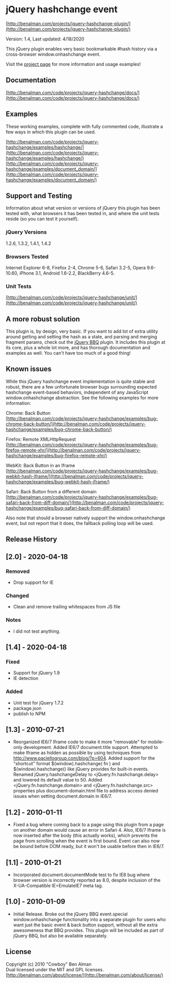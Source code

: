 # jQuery hashchange event #
[http://benalman.com/projects/jquery-hashchange-plugin/](http://benalman.com/projects/jquery-hashchange-plugin/)

Version: 1.4, Last updated: 4/18/2020

This jQuery plugin enables very basic bookmarkable #hash history via a cross-browser window.onhashchange event.

Visit the [project page](http://benalman.com/projects/jquery-hashchange-plugin/) for more information and usage examples!


## Documentation ##
[http://benalman.com/code/projects/jquery-hashchange/docs/](http://benalman.com/code/projects/jquery-hashchange/docs/)


## Examples ##
These working examples, complete with fully commented code, illustrate a few
ways in which this plugin can be used.

[http://benalman.com/code/projects/jquery-hashchange/examples/hashchange/](http://benalman.com/code/projects/jquery-hashchange/examples/hashchange/)  
[http://benalman.com/code/projects/jquery-hashchange/examples/document_domain/](http://benalman.com/code/projects/jquery-hashchange/examples/document_domain/)

## Support and Testing ##
Information about what version or versions of jQuery this plugin has been
tested with, what browsers it has been tested in, and where the unit tests
reside (so you can test it yourself).

### jQuery Versions ###
1.2.6, 1.3.2, 1.4.1, 1.4.2

### Browsers Tested ###
Internet Explorer 6-8, Firefox 2-4, Chrome 5-6, Safari 3.2-5, Opera 9.6-10.60, iPhone 3.1, Android 1.6-2.2, BlackBerry 4.6-5.

### Unit Tests ###
[http://benalman.com/code/projects/jquery-hashchange/unit/](http://benalman.com/code/projects/jquery-hashchange/unit/)


## A more robust solution ##

This plugin is, by design, very basic. If you want to add lot of extra utility around getting and setting the hash as a state, and parsing and merging fragment params, check out the [jQuery BBQ](http://benalman.com/projects/jquery-bbq-plugin/) plugin. It includes this plugin at its core, plus a whole lot more, and has thorough documentation and examples as well. You can't have too much of a good thing!


## Known issues ##

While this jQuery hashchange event implementation is quite stable and robust, there are a few unfortunate browser bugs surrounding expected hashchange event-based behaviors, independent of any JavaScript window.onhashchange abstraction. See the following examples for more information:

Chrome: Back Button  
[http://benalman.com/code/projects/jquery-hashchange/examples/bug-chrome-back-button/](http://benalman.com/code/projects/jquery-hashchange/examples/bug-chrome-back-button/)

Firefox: Remote XMLHttpRequest  
[http://benalman.com/code/projects/jquery-hashchange/examples/bug-firefox-remote-xhr/](http://benalman.com/code/projects/jquery-hashchange/examples/bug-firefox-remote-xhr/)

WebKit: Back Button in an Iframe  
[http://benalman.com/code/projects/jquery-hashchange/examples/bug-webkit-hash-iframe/](http://benalman.com/code/projects/jquery-hashchange/examples/bug-webkit-hash-iframe/)

Safari: Back Button from a different domain  
[http://benalman.com/code/projects/jquery-hashchange/examples/bug-safari-back-from-diff-domain/](http://benalman.com/code/projects/jquery-hashchange/examples/bug-safari-back-from-diff-domain/)

Also note that should a browser natively support the window.onhashchange 
event, but not report that it does, the fallback polling loop will be used.


## Release History ##

## [2.0] - 2020-04-18

### Removed
- Drop support for IE

### Changed

- Clean and remove trailing whitespaces from JS file

### Notes

- I did not test anything.

## [1.4] - 2020-04-18

### Fixed
- Support for jQuery 1.9
- IE detection

### Added
- Unit test for jQuery 1.7.2
- package.json
- publish to NPM

## [1.3] - 2010-07-21
- Reorganized IE6/7 Iframe code to make it more
  "removable" for mobile-only development. Added IE6/7 document.title
  support. Attempted to make Iframe as hidden as possible by using
  techniques from http://www.paciellogroup.com/blog/?p=604. Added 
  support for the "shortcut" format $(window).hashchange( fn ) and
  $(window).hashchange() like jQuery provides for built-in events.
  Renamed jQuery.hashchangeDelay to <jQuery.fn.hashchange.delay> and
  lowered its default value to 50. Added <jQuery.fn.hashchange.domain>
  and <jQuery.fn.hashchange.src> properties plus document-domain.html
  file to address access denied issues when setting document.domain in
  IE6/7.

## [1.2] - 2010-01-11
- Fixed a bug where coming back to a page using this plugin
  from a page on another domain would cause an error in Safari 4. Also,
  IE6/7 Iframe is now inserted after the body (this actually works),
  which prevents the page from scrolling when the event is first bound.
  Event can also now be bound before DOM ready, but it won't be usable
  before then in IE6/7.

## [1.1] - 2010-01-21
- Incorporated document.documentMode test to fix IE8 bug
  where browser version is incorrectly reported as 8.0, despite
  inclusion of the X-UA-Compatible IE=EmulateIE7 meta tag.

## [1.0] - 2010-01-09
- Initial Release. Broke out the jQuery BBQ event.special
  window.onhashchange functionality into a separate plugin for users
  who want just the basic event & back button support, without all the
  extra awesomeness that BBQ provides. This plugin will be included as
  part of jQuery BBQ, but also be available separately.

## License ##
Copyright (c) 2010 "Cowboy" Ben Alman  
Dual licensed under the MIT and GPL licenses.  
[http://benalman.com/about/license/](http://benalman.com/about/license/)
